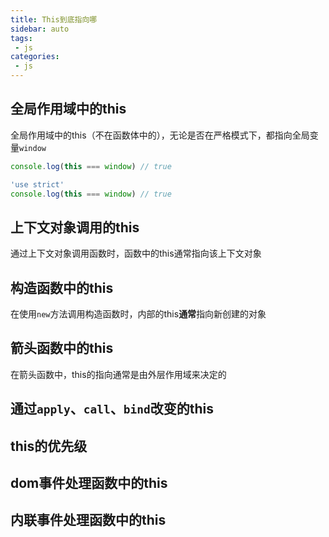 ```yaml
---
title: This到底指向哪
sidebar: auto
tags:
 - js
categories:
 - js
---
```

## 全局作用域中的this
全局作用域中的this（不在函数体中的），无论是否在严格模式下，都指向全局变量`window`
```javascript
console.log(this === window) // true
```
```javascript
'use strict'
console.log(this === window) // true
```
## 上下文对象调用的this
通过上下文对象调用函数时，函数中的this通常指向该上下文对象
## 构造函数中的this
在使用`new`方法调用构造函数时，内部的this**通常**指向新创建的对象
## 箭头函数中的this
在箭头函数中，this的指向通常是由外层作用域来决定的

## 通过`apply`、`call`、`bind`改变的this

## this的优先级

## dom事件处理函数中的this

## 内联事件处理函数中的this